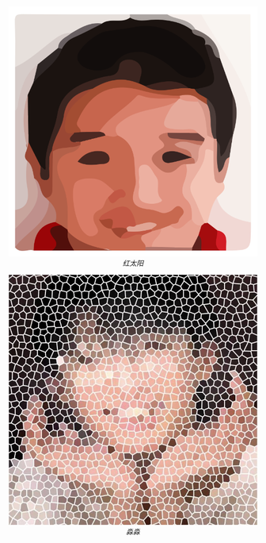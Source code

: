 <center>

[![](files/红太阳.png)](//Other/色图.html)
*红太阳*

![](files/淼淼.jpg)
*淼淼*

<!-- ![](files/梓健.jpg)
*梓健* -->

</center>